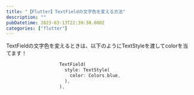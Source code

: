 ```yaml
---
title: "【Flutter】TextFieldの文字色を変える方法"
description: ""
pubDatetime: 2023-03-13T22:39:30.000Z
categories: ["flutter"]
---
```


TextFieldの文字色を変えるときは、以下のようにTextStyleを渡してcolorを当てます！

```dart
                    TextField(
                      style: TextStyle(
                        color: Colors.blue,
                      ),
                    ),
```